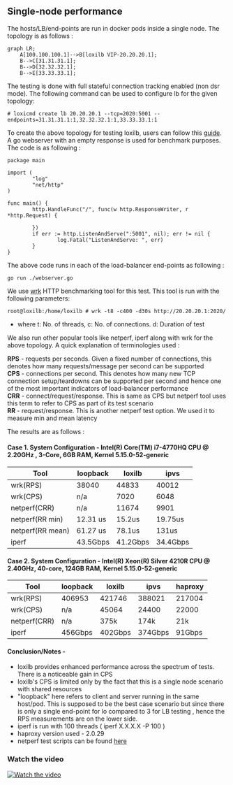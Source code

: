 ## Single-node performance 

The hosts/LB/end-points are run in docker pods inside a single node. The topology is as follows :

```mermaid
graph LR;
    A[100.100.100.1]-->B[loxilb VIP-20.20.20.1];
    B-->C[31.31.31.1];
    B-->D[32.32.32.1];
    B-->E[33.33.33.1];
```

The testing is done with full stateful connection tracking enabled (non dsr mode). The following command can be used to configure lb for the given topology:

```
# loxicmd create lb 20.20.20.1 --tcp=2020:5001 --endpoints=31.31.31.1:1,32.32.32.1:1,33.33.33.1:1
```

To create the above topology for testing loxilb, users can follow this [guide](simple_topo.md). A go webserver with an empty response is used for benchmark purposes. The code is as following :

```
package main

import (
        "log"
        "net/http"
)

func main() {
        http.HandleFunc("/", func(w http.ResponseWriter, r *http.Request) {

        })
        if err := http.ListenAndServe(":5001", nil); err != nil {
                log.Fatal("ListenAndServe: ", err)
        }
}
```
The above code runs in each of the load-balancer end-points as following :

```
go run ./webserver.go
```

We use [wrk](https://github.com/wg/wrk) HTTP benchmarking tool for this test. This tool is run with the following parameters:

```
root@loxilb:/home/loxilb # wrk -t8 -c400 -d30s http://20.20.20.1:2020/
```
- where t: No. of threads, c: No. of connections. d: Duration of test

We also run other popular tools like netperf, iperf along with wrk for the above topology. A quick explanation of terminologies used :

**RPS** - requests per seconds. Given a fixed number of connections, this denotes how many requests/message per second can be supported    
**CPS** - connections per second. This denotes how many new TCP connection setup/teardowns can be supported per second and hence one of the most important indicators of load-balancer performance     
**CRR** - connect/request/response. This is same as CPS but netperf tool uses this term to refer to CPS as part of its test scenario       
**RR** - request/response. This is another netperf test option. We used it to measure min and mean latency   

The results are as follows :

#### Case 1. System Configuration - Intel(R) Core(TM) i7-4770HQ CPU @ 2.20GHz , 3-Core,  6GB RAM, Kernel 5.15.0-52-generic

| Tool  |loopback   |loxilb   |ipvs   |
|---|---|---|---|
|wrk(RPS) |38040| 44833  | 40012  |
|wrk(CPS)| n/a  | 7020  |  6048 |
|netperf(CRR)| n/a| 11674 | 9901|
|netperf(RR min)|12.31 us  |15.2us   |  19.75us  |
|netperf(RR mean)|61.27 us  |78.1us   |  131us  |
|iperf   | 43.5Gbps  |41.2Gbps   | 34.4Gbps  |

#### Case 2. System Configuration - Intel(R) Xeon(R) Silver 4210R CPU @ 2.40GHz, 40-core, 124GB RAM, Kernel 5.15.0-52-generic

| Tool  |loopback   |loxilb   |ipvs   |haproxy   |
|---|---|---|---|---|
|wrk(RPS) |406953| 421746  | 388021  |217004  |
|wrk(CPS)| n/a  | 45064  |  24400 |22000 |
|netperf(CRR)| n/a| 375k | 174k| 21k|
|iperf   | 456Gbps  |402Gbps   | 374Gbps  |91Gbps  |

#### Conclusion/Notes -   

* loxilb provides enhanced performance across the spectrum of tests.  There is a noticeable gain in CPS
* loxilb's CPS is limited only by the fact that this is a single node scenario with shared resources
* "loopback" here refers to client and server running in the same host/pod. This is supposed to be the best case scenario but since there is only a single end-point for lo compared to 3 for LB testing , hence the RPS measurements are on the lower side.
* iperf is run with 100 threads ( iperf X.X.X.X -P 100 )
* haproxy version used - 2.0.29
* netperf test scripts can be found [here](https://github.com/loxilb-io/loxilb/tree/main/cicd/tcplbcps)

### Watch the video

[![Watch the video](https://img.youtube.com/vi/MJXcM0x6IeQ/maxresdefault.jpg)](https://www.youtube.com/watch?v=MJXcM0x6IeQ)

